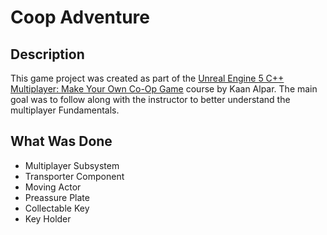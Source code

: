 # Coop Adventure

## Description
This game project was created as part of the [Unreal Engine 5 C++ Multiplayer: Make Your Own Co-Op Game](https://www.gamedev.tv/courses/ue-cpp-multiplayer) course by Kaan Alpar. The main goal was to follow along with the instructor to better understand the multiplayer Fundamentals.

## What Was Done
- Multiplayer Subsystem
- Transporter Component
- Moving Actor
- Preassure Plate
- Collectable Key
- Key Holder